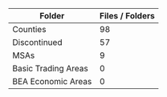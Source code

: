 | Folder              |   Files / Folders |
|---------------------|-------------------|
| Counties            |                98 |
| Discontinued        |                57 |
| MSAs                |                 9 |
| Basic Trading Areas |                 0 |
| BEA Economic Areas  |                 0 |